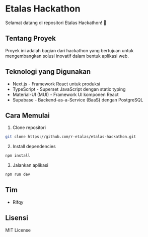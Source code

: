 # Etalas Hackathon

Selamat datang di repositori Etalas Hackathon! 🚀

## Tentang Proyek

Proyek ini adalah bagian dari hackathon yang bertujuan untuk mengembangkan solusi inovatif dalam bentuk aplikasi web.

## Teknologi yang Digunakan

- Next.js - Framework React untuk produksi
- TypeScript - Superset JavaScript dengan static typing
- Material-UI (MUI) - Framework UI komponen React
- Supabase - Backend-as-a-Service (BaaS) dengan PostgreSQL

## Cara Memulai

1. Clone repositori

```bash
git clone https://github.com/r-etalas/etalas-hackathon.git
```

2. Install dependencies

```bash
npm install
```

3. Jalankan aplikasi

```bash
npm run dev
```

## Tim

- Rifqy

## Lisensi

MIT License
